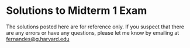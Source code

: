 # Solutions to Midterm 1 Exam
The solutions posted here are for reference only. If you suspect that there are any errors or have any questions, please let me know by emailing at [fernandes@g.harvard.edu](matilto:fernandes@g.harvard.edu)